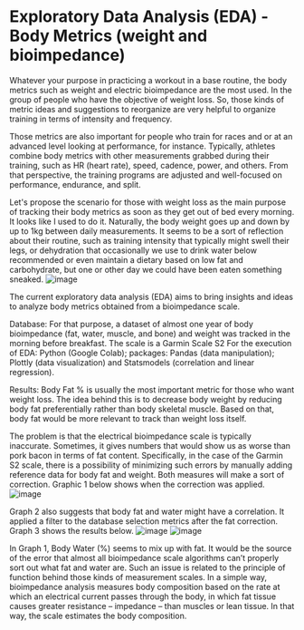 # Exploratory Data Analysis (EDA) - Body Metrics (weight and bioimpedance)
Whatever your purpose in practicing a workout in a base routine, the body metrics such as weight and electric bioimpedance are the most used. In the group of people who have the objective of weight loss. So, those kinds of metric ideas and suggestions to reorganize are very helpful to organize training in terms of intensity and frequency.

Those metrics are also important for people who train for races and or at an advanced level looking at performance, for instance. Typically, athletes combine body metrics with other measurements grabbed during their training, such as HR (heart rate), speed, cadence, power, and others. From that perspective, the training programs are adjusted and well-focused on performance, endurance, and split.

Let's propose the scenario for those with weight loss as the main purpose of tracking their body metrics as soon as they get out of bed every morning. It looks like I used to do it. Naturally, the body weight goes up and down by up to 1kg between daily measurements. It seems to be a sort of reflection about their routine, such as training intensity that typically might swell their legs, or dehydration that occasionally we use to drink water below recommended or even maintain a dietary based on low fat and carbohydrate, but one or other day we could have been eaten something sneaked.
![image](https://github.com/embordin/WorkoutAndBodyMetrics/assets/103783579/d64387ea-a046-4767-8e9a-9e501e17bfdb)

The current exploratory data analysis (EDA) aims to bring insights and ideas to analyze body metrics obtained from a bioimpedance scale. 

Database:
For that purpose, a dataset of almost one year of body bioimpedance (fat, water, muscle, and bone) and weight was tracked in the morning before breakfast. The scale is a Garmin Scale S2
For the execution of EDA: Python (Google Colab); packages: Pandas (data manipulation); Plottly (data visualization) and Statsmodels (correlation and linear regression).

Results:
Body Fat % is usually the most important metric for those who want weight loss. The idea behind this is to decrease body weight by reducing body fat preferentially rather than body skeletal muscle. Based on that, body fat would be more relevant to track than weight loss itself.

The problem is that the electrical bioimpedance scale is typically inaccurate. Sometimes, it gives numbers that would show us as worse than pork bacon in terms of fat content. Specifically, in the case of the Garmin S2 scale, there is a possibility of minimizing such errors by manually adding reference data for body fat and weight. Both measures will make a sort of correction. Graphic 1 below shows when the correction was applied.
![image](https://github.com/embordin/WorkoutAndBodyMetrics/assets/103783579/63b8a88e-8048-4ceb-83a8-80e9c187936e)

Graph 2 also suggests that body fat and water might have a correlation. It applied a filter to the database selection metrics after the fat correction. Graph 3 shows the results below.
![image](https://github.com/embordin/WorkoutAndBodyMetrics/assets/103783579/bd7c3673-3835-4754-b078-2619c7c02078)
![image](https://github.com/embordin/WorkoutAndBodyMetrics/assets/103783579/7b557a7d-acc1-408f-8fff-8defa51dcf6f)



In Graph 1, Body Water (%) seems to mix up with fat. It would be the source of the error that almost all bioimpedance scale algorithms can’t properly sort out what fat and water are. Such an issue is related to the principle of function behind those kinds of measurement scales. In a simple way, bioimpedance analysis measures body composition based on the rate at which an electrical current passes through the body, in which fat tissue causes greater resistance – impedance – than muscles or lean tissue. In that way, the scale estimates the body composition.
